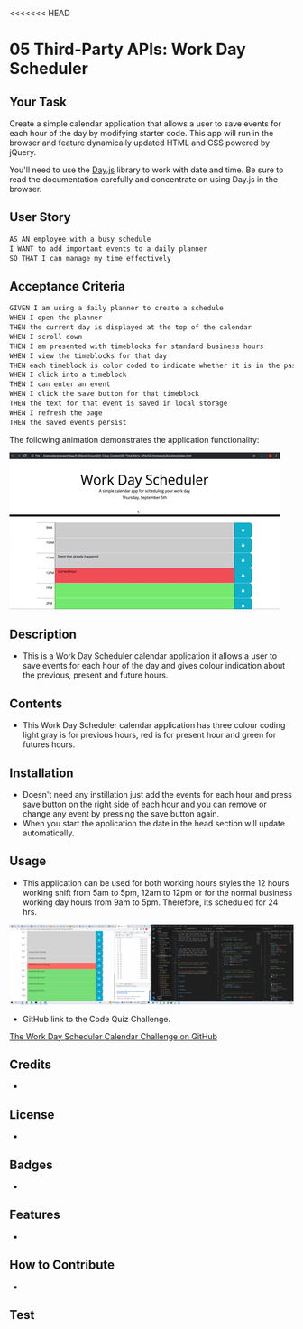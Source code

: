 <<<<<<< HEAD
# 05 Third-Party APIs: Work Day Scheduler

## Your Task

Create a simple calendar application that allows a user to save events for each hour of the day by modifying starter code. This app will run in the browser and feature dynamically updated HTML and CSS powered by jQuery.

You'll need to use the [Day.js](https://day.js.org/en/) library to work with date and time. Be sure to read the documentation carefully and concentrate on using Day.js in the browser.

## User Story

```md
AS AN employee with a busy schedule
I WANT to add important events to a daily planner
SO THAT I can manage my time effectively
```

## Acceptance Criteria

```md
GIVEN I am using a daily planner to create a schedule
WHEN I open the planner
THEN the current day is displayed at the top of the calendar
WHEN I scroll down
THEN I am presented with timeblocks for standard business hours
WHEN I view the timeblocks for that day
THEN each timeblock is color coded to indicate whether it is in the past, present, or future
WHEN I click into a timeblock
THEN I can enter an event
WHEN I click the save button for that timeblock
THEN the text for that event is saved in local storage
WHEN I refresh the page
THEN the saved events persist
```

The following animation demonstrates the application functionality:

<!-- @TODO: create ticket to review/update image) -->
![A user clicks on slots on the color-coded calendar and edits the events.](./Assets/05-third-party-apis-homework-demo.gif)

## Description 

* This is a Work Day Scheduler calendar application it allows a user to save events for each hour of the day and gives colour indication about the previous, present and future hours.    

## Contents 

* This Work Day Scheduler calendar application has three colour coding light gray is for previous hours, red is for present hour and green for futures hours. 

## Installation 

* Doesn't need any instillation just add the events for each hour and press save button on the right side of each hour and you can remove or change any event by pressing the save button again.   
* When you start the application the date in the head section will update automatically.
  

## Usage 

* This application can be used for both working hours styles the 12 hours working shift from 5am to 5pm, 12am to 12pm or for the normal business working day hours from 9am to 5pm. Therefore, its scheduled for 24 hrs.    


![Screenshot Work Day Scheduler Calendar ](./assets/Screenshot%20Work%20Day%20Scheduler%20Calendar.png)

* GitHub link to the Code Quiz Challenge.

[The Work Day Scheduler Calendar Challenge on GitHub](https://johndavidsmith.github.io/Chall-Mini4/)

## Credits

* 
## License
* 

## Badges
* 
## Features
* 
## How to Contribute
* 
## Test

